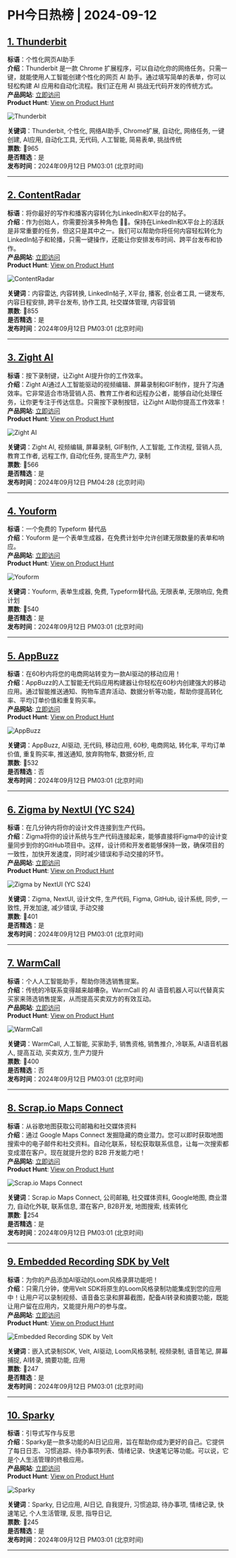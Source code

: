 # PH今日热榜 | 2024-09-12

## [1. Thunderbit](https://www.producthunt.com/posts/thunderbit?utm_campaign=producthunt-api&utm_medium=api-v2&utm_source=Application%3A+linewalker+%28ID%3A+135281%29)  
**标语**：个性化网页AI助手  
**介绍**：Thunderbit 是一款 Chrome 扩展程序，可以自动化你的网络任务。只需一键，就能使用人工智能创建个性化的网页 AI 助手。通过填写简单的表单，你可以轻松构建 AI 应用和自动化流程。我们正在用 AI 挑战无代码开发的传统方式。  
**产品网站**: [立即访问](https://www.producthunt.com/r/AF3T5QCBTKVFHL?utm_campaign=producthunt-api&utm_medium=api-v2&utm_source=Application%3A+linewalker+%28ID%3A+135281%29)  
**Product Hunt**: [View on Product Hunt](https://www.producthunt.com/posts/thunderbit?utm_campaign=producthunt-api&utm_medium=api-v2&utm_source=Application%3A+linewalker+%28ID%3A+135281%29)  

![Thunderbit](https://ph-files.imgix.net/a560bd9b-5450-4e21-bcb4-303f8da4b641.png?auto=format&fit=crop&frame=1&h=512&w=1024)  

**关键词**：Thunderbit, 个性化, 网络AI助手, Chrome扩展, 自动化, 网络任务, 一键创建, AI应用, 自动化工具, 无代码, 人工智能, 简易表单, 挑战传统  
**票数**: 🔺965  
**是否精选**：是  
**发布时间**：2024年09月12日 PM03:01 (北京时间)  

---

## [2. ContentRadar](https://www.producthunt.com/posts/contentradar?utm_campaign=producthunt-api&utm_medium=api-v2&utm_source=Application%3A+linewalker+%28ID%3A+135281%29)  
**标语**：将你最好的写作和播客内容转化为LinkedIn和X平台的帖子。  
**介绍**：作为创始人，你需要扮演多种角色 🤹‍♀️。保持在LinkedIn和X平台上的活跃是非常重要的任务，但这只是其中之一。我们可以帮助你将任何内容轻松转化为LinkedIn帖子和轮播，只需一键操作，还能让你安排发布时间、跨平台发布和协作。  
**产品网站**: [立即访问](https://www.producthunt.com/r/GNAPAFPZNQPAQT?utm_campaign=producthunt-api&utm_medium=api-v2&utm_source=Application%3A+linewalker+%28ID%3A+135281%29)  
**Product Hunt**: [View on Product Hunt](https://www.producthunt.com/posts/contentradar?utm_campaign=producthunt-api&utm_medium=api-v2&utm_source=Application%3A+linewalker+%28ID%3A+135281%29)  

![ContentRadar](https://ph-files.imgix.net/7a83c0aa-a094-4607-a9c2-3173a5f2e5ea.png?auto=format&fit=crop&frame=1&h=512&w=1024)  

**关键词**：内容雷达, 内容转换, LinkedIn帖子, X平台, 播客, 创业者工具, 一键发布, 内容日程安排, 跨平台发布, 协作工具, 社交媒体管理, 内容营销  
**票数**: 🔺855  
**是否精选**：是  
**发布时间**：2024年09月12日 PM03:01 (北京时间)  

---

## [3. Zight AI](https://www.producthunt.com/posts/zight-ai?utm_campaign=producthunt-api&utm_medium=api-v2&utm_source=Application%3A+linewalker+%28ID%3A+135281%29)  
**标语**：按下录制键，让Zight AI提升你的工作效率。  
**介绍**：Zight AI通过人工智能驱动的视频编辑、屏幕录制和GIF制作，提升了沟通效率。它非常适合市场营销人员、教育工作者和远程办公者，能够自动化处理任务，让你更专注于传达信息。只需按下录制按钮，让Zight AI助你提高工作效率！  
**产品网站**: [立即访问](https://www.producthunt.com/r/VFPAZ4OMYJSBZ7?utm_campaign=producthunt-api&utm_medium=api-v2&utm_source=Application%3A+linewalker+%28ID%3A+135281%29)  
**Product Hunt**: [View on Product Hunt](https://www.producthunt.com/posts/zight-ai?utm_campaign=producthunt-api&utm_medium=api-v2&utm_source=Application%3A+linewalker+%28ID%3A+135281%29)  

![Zight AI](https://ph-files.imgix.net/02c04783-cfac-49ba-82c2-58a52008566c.jpeg?auto=format&fit=crop&frame=1&h=512&w=1024)  

**关键词**：Zight AI, 视频编辑, 屏幕录制, GIF制作, 人工智能, 工作流程, 营销人员, 教育工作者, 远程工作, 自动化任务, 提高生产力, 录制  
**票数**: 🔺566  
**是否精选**：是  
**发布时间**：2024年09月12日 PM04:28 (北京时间)  

---

## [4. Youform](https://www.producthunt.com/posts/youform?utm_campaign=producthunt-api&utm_medium=api-v2&utm_source=Application%3A+linewalker+%28ID%3A+135281%29)  
**标语**：一个免费的 Typeform 替代品  
**介绍**：Youform 是一个表单生成器，在免费计划中允许创建无限数量的表单和响应。  
**产品网站**: [立即访问](https://www.producthunt.com/r/ZJMLTS6WPGJBHG?utm_campaign=producthunt-api&utm_medium=api-v2&utm_source=Application%3A+linewalker+%28ID%3A+135281%29)  
**Product Hunt**: [View on Product Hunt](https://www.producthunt.com/posts/youform?utm_campaign=producthunt-api&utm_medium=api-v2&utm_source=Application%3A+linewalker+%28ID%3A+135281%29)  

![Youform](https://ph-files.imgix.net/68a3b67c-ceb7-46a0-9ecc-aa584ae15e46.png?auto=format&fit=crop&frame=1&h=512&w=1024)  

**关键词**：Youform, 表单生成器, 免费, Typeform替代品, 无限表单, 无限响应, 免费计划  
**票数**: 🔺540  
**是否精选**：是  
**发布时间**：2024年09月12日 PM03:01 (北京时间)  

---

## [5. AppBuzz](https://www.producthunt.com/posts/appbuzz-2?utm_campaign=producthunt-api&utm_medium=api-v2&utm_source=Application%3A+linewalker+%28ID%3A+135281%29)  
**标语**：在60秒内将您的电商网站转变为一款AI驱动的移动应用！  
**介绍**：AppBuzz的人工智能无代码应用构建器让你轻松在60秒内创建强大的移动应用。通过智能推送通知、购物车遗弃活动、数据分析等功能，帮助你提高转化率、平均订单价值和重复购买率。  
**产品网站**: [立即访问](https://www.producthunt.com/r/WMEZZBQSZYVA6K?utm_campaign=producthunt-api&utm_medium=api-v2&utm_source=Application%3A+linewalker+%28ID%3A+135281%29)  
**Product Hunt**: [View on Product Hunt](https://www.producthunt.com/posts/appbuzz-2?utm_campaign=producthunt-api&utm_medium=api-v2&utm_source=Application%3A+linewalker+%28ID%3A+135281%29)  

![AppBuzz](https://ph-files.imgix.net/662c6338-586a-492e-bada-d852d5561a3c.png?auto=format&fit=crop&frame=1&h=512&w=1024)  

**关键词**：AppBuzz, AI驱动, 无代码, 移动应用, 60秒, 电商网站, 转化率, 平均订单价值, 重复购买率, 推送通知, 放弃购物车, 数据分析, 应  
**票数**: 🔺532  
**是否精选**：否  
**发布时间**：2024年09月12日 PM03:01 (北京时间)  

---

## [6. Zigma by NextUI (YC S24)](https://www.producthunt.com/posts/zigma-by-nextui-yc-s24?utm_campaign=producthunt-api&utm_medium=api-v2&utm_source=Application%3A+linewalker+%28ID%3A+135281%29)  
**标语**：在几分钟内将你的设计文件连接到生产代码。  
**介绍**：Zigma将你的设计系统与生产代码连接起来，能够直接将Figma中的设计变量同步到你的GitHub项目中。这样，设计师和开发者能够保持一致，确保项目的一致性，加快开发速度，同时减少错误和手动交接的环节。  
**产品网站**: [立即访问](https://www.producthunt.com/r/IN2MOQ4AKDDYQW?utm_campaign=producthunt-api&utm_medium=api-v2&utm_source=Application%3A+linewalker+%28ID%3A+135281%29)  
**Product Hunt**: [View on Product Hunt](https://www.producthunt.com/posts/zigma-by-nextui-yc-s24?utm_campaign=producthunt-api&utm_medium=api-v2&utm_source=Application%3A+linewalker+%28ID%3A+135281%29)  

![Zigma by NextUI (YC S24)](https://ph-files.imgix.net/7f6c22a2-c633-4725-9aff-fca91fb79a14.jpeg?auto=format&fit=crop&frame=1&h=512&w=1024)  

**关键词**：Zigma, NextUI, 设计文件, 生产代码, Figma, GitHub, 设计系统, 同步, 一致性, 开发加速, 减少错误, 手动交接  
**票数**: 🔺401  
**是否精选**：是  
**发布时间**：2024年09月12日 PM03:01 (北京时间)  

---

## [7. WarmCall](https://www.producthunt.com/posts/warmcall?utm_campaign=producthunt-api&utm_medium=api-v2&utm_source=Application%3A+linewalker+%28ID%3A+135281%29)  
**标语**：个人人工智能助手，帮助你筛选销售提案。  
**介绍**：传统的冷联系变得越来越嘈杂。WarmCall 的 AI 语音机器人可以代替真实买家来筛选销售提案，从而提高买卖双方的有效互动。  
**产品网站**: [立即访问](https://www.producthunt.com/r/DBJUFRSJGFUKFF?utm_campaign=producthunt-api&utm_medium=api-v2&utm_source=Application%3A+linewalker+%28ID%3A+135281%29)  
**Product Hunt**: [View on Product Hunt](https://www.producthunt.com/posts/warmcall?utm_campaign=producthunt-api&utm_medium=api-v2&utm_source=Application%3A+linewalker+%28ID%3A+135281%29)  

![WarmCall](https://ph-files.imgix.net/40051e72-02be-4b3d-adff-ceffc3b8be2c.png?auto=format&fit=crop&frame=1&h=512&w=1024)  

**关键词**：WarmCall, 人工智能, 买家助手, 销售资格, 销售推介, 冷联系, AI语音机器人, 提高互动, 买卖双方, 生产力提升  
**票数**: 🔺400  
**是否精选**：否  
**发布时间**：2024年09月12日 PM03:01 (北京时间)  

---

## [8. Scrap.io Maps Connect](https://www.producthunt.com/posts/scrap-io-maps-connect?utm_campaign=producthunt-api&utm_medium=api-v2&utm_source=Application%3A+linewalker+%28ID%3A+135281%29)  
**标语**：从谷歌地图获取公司邮箱和社交媒体资料  
**介绍**：通过 Google Maps Connect 发掘隐藏的商业潜力。您可以即时获取地图搜索中的电子邮件和社交资料。自动化联系，轻松获取联系信息，让每一次搜索都变成潜在客户。现在就提升您的 B2B 开发能力吧！  
**产品网站**: [立即访问](https://www.producthunt.com/r/KBMYB4RL4CW3O3?utm_campaign=producthunt-api&utm_medium=api-v2&utm_source=Application%3A+linewalker+%28ID%3A+135281%29)  
**Product Hunt**: [View on Product Hunt](https://www.producthunt.com/posts/scrap-io-maps-connect?utm_campaign=producthunt-api&utm_medium=api-v2&utm_source=Application%3A+linewalker+%28ID%3A+135281%29)  

![Scrap.io Maps Connect](https://ph-files.imgix.net/7b04b6a9-6f1c-43d1-9aa6-51700a5d601a.png?auto=format&fit=crop&frame=1&h=512&w=1024)  

**关键词**：Scrap.io Maps Connect, 公司邮箱, 社交媒体资料, Google地图, 商业潜力, 自动化外联, 联系信息, 潜在客户, B2B开发, 地图搜索, 线索转化  
**票数**: 🔺254  
**是否精选**：是  
**发布时间**：2024年09月12日 PM03:01 (北京时间)  

---

## [9. Embedded Recording SDK by Velt](https://www.producthunt.com/posts/embedded-recording-sdk-by-velt?utm_campaign=producthunt-api&utm_medium=api-v2&utm_source=Application%3A+linewalker+%28ID%3A+135281%29)  
**标语**：为你的产品添加AI驱动的Loom风格录屏功能吧！  
**介绍**：只需几分钟，使用Velt SDK将原生的Loom风格录制功能集成到您的应用中！让用户可以录制视频、语音备忘录和屏幕截图，配备AI转录和摘要功能，既能让用户留在应用内，又能提升用户的参与度。  
**产品网站**: [立即访问](https://www.producthunt.com/r/YV2BWAAKFXOZSH?utm_campaign=producthunt-api&utm_medium=api-v2&utm_source=Application%3A+linewalker+%28ID%3A+135281%29)  
**Product Hunt**: [View on Product Hunt](https://www.producthunt.com/posts/embedded-recording-sdk-by-velt?utm_campaign=producthunt-api&utm_medium=api-v2&utm_source=Application%3A+linewalker+%28ID%3A+135281%29)  

![Embedded Recording SDK by Velt](https://ph-files.imgix.net/0c0d0e41-1f4c-48ec-aaf3-c3fc0a403029.png?auto=format&fit=crop&frame=1&h=512&w=1024)  

**关键词**：嵌入式录制SDK, Velt, AI驱动, Loom风格录制, 视频录制, 语音笔记, 屏幕捕捉, AI转录, 摘要功能, 应用  
**票数**: 🔺247  
**是否精选**：是  
**发布时间**：2024年09月12日 PM03:01 (北京时间)  

---

## [10. Sparky](https://www.producthunt.com/posts/sparky-2?utm_campaign=producthunt-api&utm_medium=api-v2&utm_source=Application%3A+linewalker+%28ID%3A+135281%29)  
**标语**：引导式写作与反思  
**介绍**：Sparky是一款多功能的AI日记应用，旨在帮助你成为更好的自己。它提供了每日日志、习惯追踪、待办事项列表、情绪记录、快速笔记等功能。可以说，它是个人生活管理的终极应用。  
**产品网站**: [立即访问](https://www.producthunt.com/r/JKWRFMVMDWQKVH?utm_campaign=producthunt-api&utm_medium=api-v2&utm_source=Application%3A+linewalker+%28ID%3A+135281%29)  
**Product Hunt**: [View on Product Hunt](https://www.producthunt.com/posts/sparky-2?utm_campaign=producthunt-api&utm_medium=api-v2&utm_source=Application%3A+linewalker+%28ID%3A+135281%29)  

![Sparky](https://ph-files.imgix.net/b22588d8-62ee-452a-9539-27e16453c3d6.png?auto=format&fit=crop&frame=1&h=512&w=1024)  

**关键词**：Sparky, 日记应用, AI日记, 自我提升, 习惯追踪, 待办事项, 情绪记录, 快速笔记, 个人生活管理, 反思, 指导日记,  
**票数**: 🔺245  
**是否精选**：是  
**发布时间**：2024年09月12日 PM03:01 (北京时间)  

---

